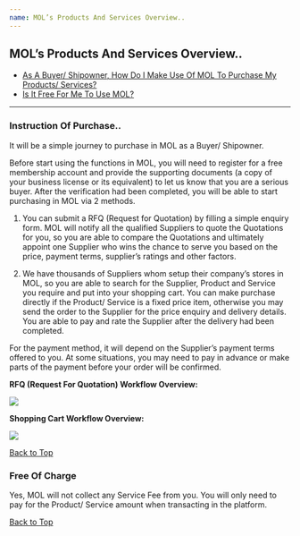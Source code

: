 ```yaml
---
name: MOL’s Products And Services Overview..
---
```


## MOL’s Products And Services Overview..

  * [As A Buyer/ Shipowner, How Do I Make Use Of MOL To Purchase My Products/ Services?](#instruction-of-purchase)
  * [Is It Free For Me To Use MOL?](#free-of-charge)

---

###  Instruction Of Purchase..

It will be a simple journey to purchase in MOL as a Buyer/ Shipowner. 

Before start using the functions in MOL, you will need to register for a free membership account and provide the supporting documents (a copy of your business license or its equivalent) to let us know that you are a serious buyer. After the verification had been completed, you will be able to start purchasing in MOL via 2 methods.

1.	You can submit a RFQ (Request for Quotation) by filling a simple enquiry form. MOL will notify all the qualified Suppliers to quote the Quotations for you, so you are able to compare the Quotations and ultimately appoint one Supplier who wins the chance to serve you based on the price, payment terms, supplier’s ratings and other factors. 

2.	We have thousands of Suppliers whom setup their company’s stores in MOL, so you are able to search for the Supplier, Product and Service you require and put into your shopping cart. You can make purchase directly if the Product/ Service is a fixed price item, otherwise you may send the order to the Supplier for the price enquiry and delivery details. You are able to pay and rate the Supplier after the delivery had been completed.  

For the payment method, it will depend on the Supplier’s payment terms offered to you. At some situations, you may need to pay in advance or make parts of the payment before your order will be confirmed.

**RFQ (Request For Quotation) Workflow Overview:**

![](https://bwec-file.oss-cn-hongkong.aliyuncs.com/cms/RFQ_Overview.png)

**Shopping Cart Workflow Overview:**

![](https://bwec-file.oss-cn-hongkong.aliyuncs.com/cms/Shopping_Cart_Overview.png)

  [Back to Top](mol_prod_ser_overview#)
  
### Free Of Charge

Yes, MOL will not collect any Service Fee from you. You will only need to pay for the Product/ Service amount when transacting in the platform.  

  [Back to Top](mol_prod_ser_overview#)

